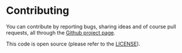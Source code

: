 # Contributing

You can contribute by reporting bugs, sharing ideas and of course pull requests,
all through the [Github project page](https://github.com/axllent/silverstripe-seo-editor).

This code is open source (please refer to the [LICENSE](LICENSE)).
